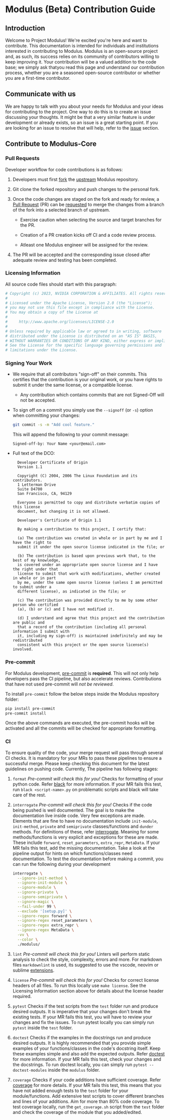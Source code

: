 # Modulus (Beta) Contribution Guide

## Introduction

Welcome to Project Modulus! We're excited you're here and want to contribute.
This documentation is intended for individuals and institutions interested in
contributing to Modulus.
Modulus is an open-source project and, as such, its success relies on its
community of contributors willing to keep improving it.
Your contribution will be a valued addition to the code base; we simply ask thatyou read
this page and understand our contribution process, whether you are a seasoned
open-source contributor or whether you are a first-time contributor.

## Communicate with us

We are happy to talk with you about your needs for Modulus and your ideas for
contributing to the project. One way to do this is to create an issue discussing your
thoughts. It might be that a very similar feature is under development or already
exists, so an issue is a great starting point. If you are looking for an issue to
resolve that will help, refer to the [issue](https://github.com/NVIDIA/modulus/issues) section.

## Contribute to Modulus-Core

### Pull Requests

Developer workflow for code contributions is as follows:

1. Developers must first [fork](https://help.github.com/en/articles/fork-a-repo) the
[upstream](https://github.com/NVIDIA/Modulus) Modulus repository.

2. Git clone the forked repository and push changes to the personal fork.

3. Once the code changes are staged on the fork and ready for review, a
[Pull Request](https://help.github.com/en/articles/about-pull-requests) (PR) can be
[requested](https://help.github.com/en/articles/creating-a-pull-request) to merge the
changes from a branch of the fork into a selected branch of upstream.

    - Exercise caution when selecting the source and target branches for the PR.

    - Creation of a PR creation kicks off CI and a code review process.

    - Atleast one Modulus engineer will be assigned for the review.

4. The PR will be accepted and the corresponding issue closed after adequate review and
testing has been completed.

### Licensing Information

All source code files should start with this paragraph:

```bash
# Copyright (c) 2023, NVIDIA CORPORATION & AFFILIATES. All rights reserved.
#
# Licensed under the Apache License, Version 2.0 (the "License");
# you may not use this file except in compliance with the License.
# You may obtain a copy of the License at
#
#     http://www.apache.org/licenses/LICENSE-2.0
#
# Unless required by applicable law or agreed to in writing, software
# distributed under the License is distributed on an "AS IS" BASIS,
# WITHOUT WARRANTIES OR CONDITIONS OF ANY KIND, either express or implied.
# See the License for the specific language governing permissions and
# limitations under the License.
```

### Signing Your Work

- We require that all contributors "sign-off" on their commits. This certifies that the
contribution is your original work, or you have rights to submit it under the same
license, or a compatible license.

  - Any contribution which contains commits that are not Signed-Off will not be accepted.

- To sign off on a commit you simply use the `--signoff` (or `-s`) option when
committing your changes:

  ```bash
  git commit -s -m "Add cool feature."
  ```

  This will append the following to your commit message:

  ```text
  Signed-off-by: Your Name <your@email.com>
  ```

- Full text of the DCO:

  ```text
    Developer Certificate of Origin
    Version 1.1

    Copyright (C) 2004, 2006 The Linux Foundation and its contributors.
    1 Letterman Drive
    Suite D4700
    San Francisco, CA, 94129

    Everyone is permitted to copy and distribute verbatim copies of this license 
    document, but changing it is not allowed.
  ```

  ```text
    Developer's Certificate of Origin 1.1

    By making a contribution to this project, I certify that:

    (a) The contribution was created in whole or in part by me and I have the right to 
    submit it under the open source license indicated in the file; or

    (b) The contribution is based upon previous work that, to the best of my knowledge,
    is covered under an appropriate open source license and I have the right under that
    license to submit that work with modifications, whether created in whole or in part
    by me, under the same open source license (unless I am permitted to submit under a
    different license), as indicated in the file; or

    (c) The contribution was provided directly to me by some other person who certified
    (a), (b) or (c) and I have not modified it.

    (d) I understand and agree that this project and the contribution are public and
    that a record of the contribution (including all personal information I submit with
    it, including my sign-off) is maintained indefinitely and may be redistributed
    consistent with this project or the open source license(s) involved.

  ```

### Pre-commit

For Modulus development, [pre-commit](https://pre-commit.com/) is **required**.
This will not only help developers pass the CI pipeline, but also accelerate reviews.
Contributions that have not used pre-commit will *not be reviewed*.

To install `pre-commit` follow the below steps inside the Modulus repository folder:

```bash
pip install pre-commit
pre-commit install
```

Once the above commands are executed, the pre-commit hooks will be activated and all
the commits will be checked for appropriate formatting.

### CI

To ensure quality of the code, your merge request will pass through several CI checks.
It is mandatory for your MRs to pass these pipelines to ensure a successful merge.
Please keep checking this document for the latest guidelines on pushing code. Currently,
The pipeline has following stages:

1. `format`
    *Pre-commit will check this for you!*
    Checks for formatting of your python code.
    Refer [black](https://black.readthedocs.io/en/stable/) for more information.
    If your MR fails this test, run `black <script-name>.py` on problematic scripts and
    black will take care of the rest.

2. `interrogate`
   *Pre-commit will check this for you!*
   Checks if the code being pushed is well documented. The goal is to make the
   documentation live inside code. Very few exceptions are made.
   Elements that are fine to have no documentation include `init-module`, `init-method`,
   `private` and `semiprivate` classes/functions and `dunder` methods. For definitions of
   these, refer [interrogate](https://interrogate.readthedocs.io/en/latest/). Meaning for
   some methods/functions is very explicit and exceptions for these are made. These
   include `forward`, `reset_parameters`, `extra_repr`, `MetaData`. If your MR fails this
   test, add the missing documentation. Take a look at the pipeline output for hints on
   which functions/classes need documentation.
   To test the documentation before making a commit, you can run the following during
   your development

    ```bash
    interrogate \
      --ignore-init-method \
      --ignore-init-module \
      --ignore-module \
      --ignore-private \
      --ignore-semiprivate \
      --ignore-magic \
      --fail-under 99 \
      --exclude '[setup.py]' \
      --ignore-regex forward \
      --ignore-regex reset_parameters \
      --ignore-regex extra_repr \
      --ignore-regex MetaData \
      -vv \
      --color \
      ./modulus/
    ```

3. `lint`
    *Pre-commit will check this for you!*
    Linters will perform static analysis to check the style, complexity, errors and more.
    For markdown files `markdownlint` is used, its suggested to use the vscode,
    neovim or sublime [extensions](https://github.com/DavidAnson/markdownlint#related).

4. `license`
    *Pre-commit will check this for you!*
    Checks for correct license headers of all files.
    To run this locally use `make license`.
    See the Licensing Information section above for details about the license header required.

5. `pytest`
    Checks if the test scripts from the `test` folder run and produce desired outputs. It
    is imperative that your changes don't break the existing tests. If your MR fails this
    test, you will have to review your changes and fix the issues.
    To run pytest locally you can simply run `pytest` inside the `test` folder.

6. `doctest`
    Checks if the examples in the docstrings run and produce desired outputs.
    It is highly recommended that you provide simple examples of your functions/classes
    in the code's docstring itself.
    Keep these examples simple and also add the expected outputs.
    Refer [doctest](https://docs.python.org/3/library/doctest.html) for more information.
    If your MR fails this test, check your changes and the docstrings.
    To run doctest locally, you can simply run `pytest --doctest-modules` inside the
    `modulus` folder.

7. `coverage`
    Checks if your code additions have sufficient coverage.
    Refer [coverage](https://coverage.readthedocs.io/en/6.5.0/index.html#) for more details.
    If your MR fails this test, this means that you have not added enough tests to the `test`
    folder for your module/functions.
    Add extensive test scripts to cover different
    branches and lines of your additions.
    Aim for more than 80% code coverage.
    To test coverage locally, run the `get_coverage.sh` script from the `test` folder and
    check the coverage of the module that you added/edited.
